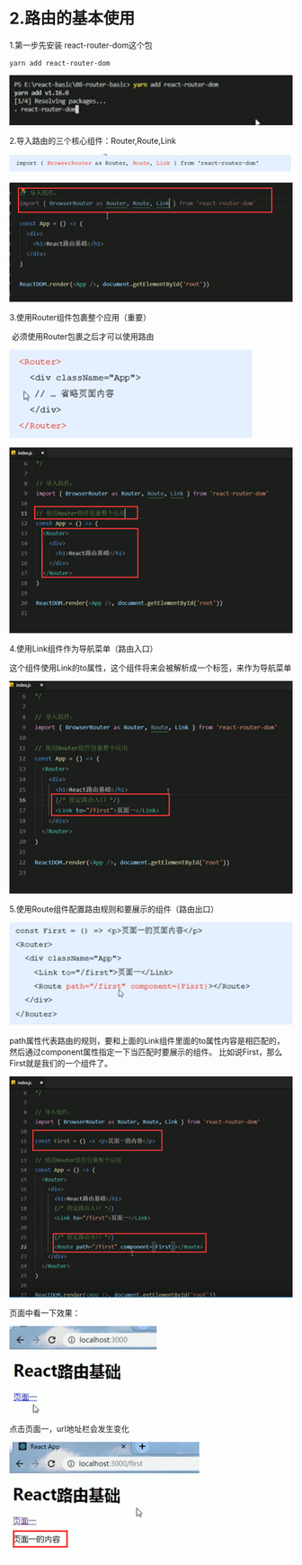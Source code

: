 # 2.路由的基本使用



1.第一步先安装 react-router-dom这个包

```
yarn add react-router-dom
```

![1629597473071](../../../.vuepress/public/images/1629597473071.png)



2.导入路由的三个核心组件：Router,Route,Link

![1629597578961](../../../.vuepress/public/images/1629597578961.png)

![1629597654642](../../../.vuepress/public/images/1629597654642.png)



3.使用Router组件包裹整个应用（重要）

​	必须使用Router包裹之后才可以使用路由

![1629597741606](../../../.vuepress/public/images/1629597741606.png)

![1629597797477](../../../.vuepress/public/images/1629597797477.png)



4.使用Link组件作为导航菜单（路由入口）

​	这个组件使用Link的to属性，这个组件将来会被解析成一个<a>标签，来作为导航菜单

![1629598500084](../../../.vuepress/public/images/1629598500084.png)



5.使用Route组件配置路由规则和要展示的组件（路由出口）

![1629598596754](../../../.vuepress/public/images/1629598596754.png)

​	path属性代表路由的规则，要和上面的Link组件里面的to属性内容是相匹配的， 然后通过component属性指定一下当匹配时要展示的组件。 比如说First，那么First就是我们的一个组件了。

![1629598869043](../../../.vuepress/public/images/1629598869043.png)



页面中看一下效果：

![1629598912307](../../../.vuepress/public/images/1629598912307.png)

点击页面一，url地址栏会发生变化

![1629598949124](../../../.vuepress/public/images/1629598949124.png)

























